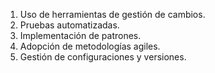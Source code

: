 1.	Uso de herramientas de gestión de cambios.
2.	Pruebas automatizadas.
3.	Implementación de patrones.
4.	Adopción de metodologías agiles.
5.	Gestión de configuraciones y versiones.
